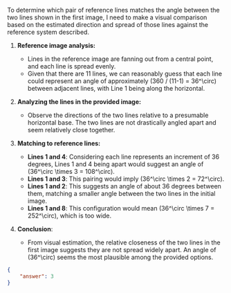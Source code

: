 To determine which pair of reference lines matches the angle between the two lines shown in the first image, I need to make a visual comparison based on the estimated direction and spread of those lines against the reference system described.

1. **Reference image analysis:**
   - Lines in the reference image are fanning out from a central point, and each line is spread evenly.
   - Given that there are 11 lines, we can reasonably guess that each line could represent an angle of approximately \(360 / (11-1) = 36^\circ\) between adjacent lines, with Line 1 being along the horizontal.

2. **Analyzing the lines in the provided image:**
   - Observe the directions of the two lines relative to a presumable horizontal base. The two lines are not drastically angled apart and seem relatively close together.

3. **Matching to reference lines:**
   - **Lines 1 and 4**: Considering each line represents an increment of 36 degrees, Lines 1 and 4 being apart would suggest an angle of \(36^\circ \times 3 = 108^\circ\).
   - **Lines 1 and 3**: This pairing would imply \(36^\circ \times 2 = 72^\circ\).
   - **Lines 1 and 2**: This suggests an angle of about 36 degrees between them, matching a smaller angle between the two lines in the initial image.
   - **Lines 1 and 8**: This configuration would mean \(36^\circ \times 7 = 252^\circ\), which is too wide.

4. **Conclusion**:
   - From visual estimation, the relative closeness of the two lines in the first image suggests they are not spread widely apart. An angle of \(36^\circ\) seems the most plausible among the provided options.

```json
{
    "answer": 3
}
```